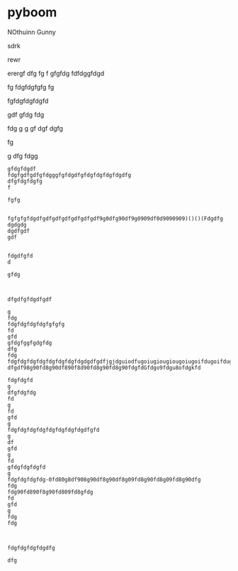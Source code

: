 # pyboom
NOthuinn Gunny 


sdrk 

rewr

erergf dfg
fg
 f
 gfgfdg   fdfdggfdgd

   fg
   fdgfdgfgfg fg

   fgfdgfdgfdgfd


   gdf
   gfdg
   fdg


   fdg g g gf
   dgf
   dgfg

   fg

   g
   dfg
   fdgg



    gfdgfdgdf
    fdgfgdfgdfgfdgggfgfdgdfgfdgfdgfdgfdgdfg
    dfgfdgfdgfg
    f

    fgfg


    fgfgfgfdgdfgdfgdfgdfgdfgdfgdf9g0dfg90df9g0909df0d9090909)()()(Fdgdfg
    dgdgdg
    dgdfgdf
    gdf


    fdgdfgfd
    d

    gfdg



    dfgdfgfdgdfgdf

    g
    fdg
    fdgfdgfdgfdgfgfgfg
    fd
    gfd
    gfdgfggfgdgfdg
    dfg
    fdg
    fdgfdgfdgfdgfdgfdgfdgfdgdgdfgdfjgjdguiodfugoiugiougiougoiugoifdugoifdugugoiudgiudfgiodugoiudfgiougoufdgudfugofidugoidfugoidfugiodfg
    dfgdf98g90fd8g90df890f8d90fd8g90fd8g90fdgfdGfdgo9fdgu8ofdgkfd

    fdgfdgfd
    g
    dfgfdgfdg
    fd
    g
    fd
    gfd
    g
    fdgfdgfdgfdgfdgfdgfdgfdgdfgfd
    g
    df
    gfd
    g
    fd
    gfdgfdgfdgfd
    g
    fdgfdgfdgfdg-0fd80g8df908g90df8g90df8g09fd8g90fd8g09fd8g90dfg
    fdg
    fdg90fd890f8g90fd809fd8gfdg
    fd
    gfd
    g
    fdg
    fdg



    fdgfdgfdgfdgdfg

    dfg

